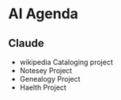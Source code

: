 # AI Agenda

## Claude

* wikipedia Cataloging project
* Notesey Project
* Genealogy Project
* Haelth Project